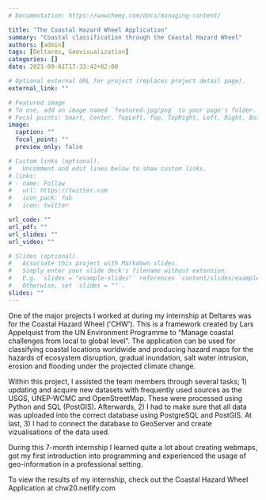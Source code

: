 ```yaml
---
# Documentation: https://wowchemy.com/docs/managing-content/

title: "The Coastal Hazard Wheel Application"
summary: "Coastal classification through the Coastal Hazard Wheel"
authors: [admin]
tags: [Deltares, Geovisualization]
categories: []
date: 2021-09-01T17:33:42+02:00

# Optional external URL for project (replaces project detail page).
external_link: ""

# Featured image
# To use, add an image named `featured.jpg/png` to your page's folder.
# Focal points: Smart, Center, TopLeft, Top, TopRight, Left, Right, BottomLeft, Bottom, BottomRight.
image:
  caption: ""
  focal_point: ""
  preview_only: false

# Custom links (optional).
#   Uncomment and edit lines below to show custom links.
# links:
# - name: Follow
#   url: https://twitter.com
#   icon_pack: fab
#   icon: twitter

url_code: ""
url_pdf: ""
url_slides: ""
url_video: ""

# Slides (optional).
#   Associate this project with Markdown slides.
#   Simply enter your slide deck's filename without extension.
#   E.g. `slides = "example-slides"` references `content/slides/example-slides.md`.
#   Otherwise, set `slides = ""`.
slides: ""
---
```

One of the major projects I worked at during my internship at Deltares was for the Coastal Hazard Wheel ('CHW'). This is
a framework created by Lars Appelquist from the UN Environment Programme to “Manage coastal
challenges from local to global level”. The application can be used for classifying coastal locations worldwide and producing hazard maps for the hazards of ecosystem disruption, gradual inundation, salt water intrusion, erosion and flooding under the projected climate change.

Within this project, I assisted the team members through several tasks; 1) updating and acquire new datasets with frequently used sources as the USGS, UNEP-WCMC and OpenStreetMap. These were processed using Python and SQL (PostGIS). Afterwards, 2) I had to make sure that all data was uploaded into the correct database using PostgreSQL and PostGIS. At last, 3) I had to connect the database to GeoServer and create vizualisations of the data used. 

During this 7-month internship I learned quite a lot about creating webmaps, got my first introduction into programming  and experienced the usage of geo-information in a professional setting.

To view the results of my internship, check out the Coastal Hazard Wheel Application at chw20.netlify.com

